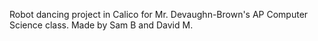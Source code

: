 Robot dancing project in Calico for Mr. Devaughn-Brown's AP Computer Science class. Made by Sam B and David M.
